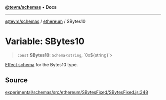 [**@tevm/schemas**](../../README.md) • **Docs**

***

[@tevm/schemas](../../modules.md) / [ethereum](../README.md) / SBytes10

# Variable: SBytes10

> `const` **SBytes10**: `Schema`\<`string`, \`0x$\{string\}\`\>

[Effect schema](https://github.com/Effect-TS/schema) for the Bytes10 type.

## Source

[experimental/schemas/src/ethereum/SBytesFixed/SBytesFixed.js:348](https://github.com/evmts/tevm-monorepo/blob/main/experimental/schemas/src/ethereum/SBytesFixed/SBytesFixed.js#L348)

